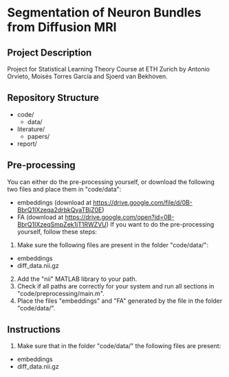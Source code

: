 # Segmentation of Neuron Bundles from Diffusion MRI

## Project Description
Project for Statistical Learning Theory Course at ETH Zurich by Antonio Orvieto, Moisés Torres García and Sjoerd van Bekhoven.

## Repository Structure
* code/
  * data/ 
* literature/
  * papers/
* report/

## Pre-processing
You can either do the pre-processing yourself, or download the following two files and place them in "code/data":
 * embeddings (download at https://drive.google.com/file/d/0B-BbrQ1IXzeqa2drbkQyaTBjZ0E)
 * FA (download at https://drive.google.com/open?id=0B-BbrQ1IXzeqSmpZek1jT1RWZVU)
If you want to do the pre-processing yourself, follow these steps:
1. Make sure the following files are present in the folder "code/data/":
  * embeddings
  * diff_data.nii.gz
2. Add the "nii" MATLAB library to your path.
3. Check if all paths are correctly for your system and run all sections in "code/preprocessing/main.m".
4. Place the files "embeddings" and "FA" generated by the file in the folder "code/data/".

## Instructions
1. Make sure that in the folder "code/data/" the following files are present:
  * embeddings
  * diff_data.nii.gz
